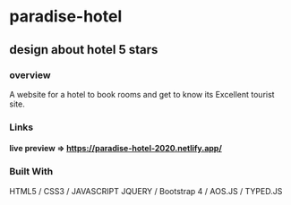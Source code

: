 # paradise-hotel
## design about hotel 5 stars

### overview
A website for a hotel to book rooms and get to know its Excellent tourist site.

### Links
#### live preview => https://paradise-hotel-2020.netlify.app/

### Built With
HTML5 / CSS3 / JAVASCRIPT
JQUERY / Bootstrap 4 / AOS.JS / TYPED.JS
